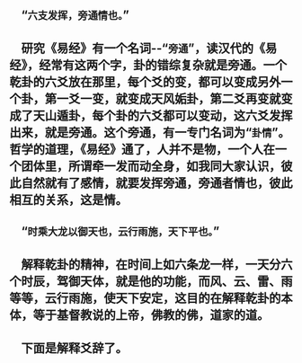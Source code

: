 &emsp;“``六支发挥，旁通情也。``”
---
&emsp;研究《易经》有一个名词--“``旁通``”，读汉代的《易经》，经常有这两个字，卦的错综复杂就是旁通。一个乾卦的六爻放在那里，每个爻的变，都可以变成另外一个卦，第一爻一变，就变成天风姤卦，第二爻再变就变成了天山遁卦，每个卦的六爻都可以变动，这六爻发挥出来，就是旁通。这个旁通，有一专门名词为“``卦情``”。哲学的道理，《易经》通了，人并不是物，一个人在一个团体里，所谓牵一发而动全身，如我同大家认识，彼此自然就有了感情，就要发挥旁通，旁通者情也，彼此相互的关系，这是情。
---
&emsp;“``时乘大龙以御天也，云行雨施，天下平也。``”
---
&emsp;解释乾卦的精神，在时间上如六条龙一样，一天分六个时辰，驾御天体，就是他的功能，而风、云、雷、雨等等，云行雨施，使天下安定，这目的在解释乾卦的本体，等于基督教说的上帝，佛教的佛，道家的道。
---
&emsp;下面是解释爻辞了。
---

